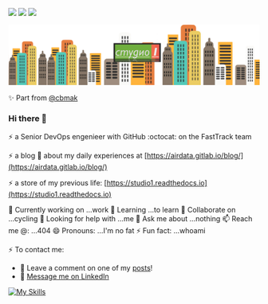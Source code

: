 <a href="https://rumen.free.bg/"><img src="https://img.shields.io/static/v1?label=website&message=rumen.free.bg/&color=teal"></a> 
<a href="https://www.linkedin.com/in/rumen-lishkov/"><img src="https://img.shields.io/static/v1?label=LinkedIn&message=profile&color=blue"></a>
<a href="https://airdata.gitlab.io/blog//"><img src="https://img.shields.io/static/v1?label=Blog&message=Read&color=blue"></a>

<img src="https://github.com/airdata/airdata-web/blob/master/images/9114FE22-ED7F-4CF4-AE77-C8CABCB099CD.png" width="900" >

✨ Part from [@cbmak](https://github.com/cbmak)


### Hi there 👋
⚡ a Senior DevOps engenieer with GitHub :octocat: on the FastTrack team

⚡ a blog 📖 about my daily experiences at [https://airdata.gitlab.io/blog/](https://airdata.gitlab.io/blog/) 

⚡ a store of my previous life: [https://studio1.readthedocs.io](https://studio1.readthedocs.io)

 🔭 Currently working on ...work
 🌱 Learning ...to learn
 👯 Collaborate on ...cycling
 🤔 Looking for help with ...me
 💬 Ask me about ...nothing
 📫 Reach me @: ...404
 😄 Pronouns: ...I'm no fat
 ⚡ Fun fact: ...whoami

⚡ To contact me: 
  - 🌱 Leave a comment on one of my [posts](https://rumen.free.bg/)!
  - 🌱 [Message me on LinkedIn](https://www.linkedin.com/in/rumen-lishkov/)

[![My Skills](https://skillicons.dev/icons?i=aws,gcp,azure,py,github,gradle,jenkins,kubernetes,linux&perline=3)](https://skillicons.dev)

